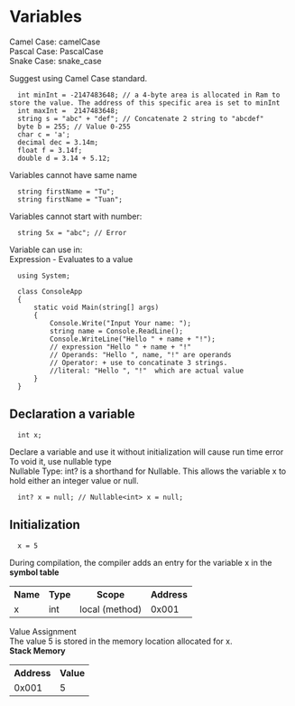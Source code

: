 # Variables
Camel Case: camelCase<br>
Pascal Case: PascalCase<br>
Snake Case: snake_case<br>

Suggest using Camel Case standard.
```
  int minInt = -2147483648; // a 4-byte area is allocated in Ram to store the value. The address of this specific area is set to minInt
  int maxInt =  2147483648;
  string s = "abc" + "def"; // Concatenate 2 string to "abcdef"
  byte b = 255; // Value 0-255
  char c = 'a';
  decimal dec = 3.14m;
  float f = 3.14f; 
  double d = 3.14 + 5.12;
```
Variables cannot have same name
```
  string firstName = "Tu";
  string firstName = "Tuan";
```
Variables cannot start with number:
```
  string 5x = "abc"; // Error
```

Variable can use in: <br>
Expression - Evaluates to a value<br>
```
  using System;

  class ConsoleApp
  {
      static void Main(string[] args)
      {
          Console.Write("Input Your name: ");
          string name = Console.ReadLine();
          Console.WriteLine("Hello " + name + "!");
          // expression "Hello " + name + "!"
          // Operands: "Hello ", name, "!" are operands
          // Operator: + use to concatinate 3 strings.
          //literal: "Hello ", "!"  which are actual value
      }
  }

```

## Declaration a variable
```
  int x;
```
Declare a variable and use it without initialization will cause run time error<br>
To void it, use nullable type<br>
Nullable Type: int? is a shorthand for Nullable<int>. This allows the variable x to hold either an integer value or null.
```
  int? x = null; // Nullable<int> x = null;
```

## Initialization
```
  x = 5
```
During compilation, the compiler adds an entry for the variable x in the <strong>symbol table</strong>
<table>
  <tr>
    <th>Name</th>
    <th>Type</th>
    <th>Scope</th>
    <th>Address</th>
  </tr>
  <tr>
    <td>x</td>
    <td>int</td>
    <td>local (method)</td>
    <td>0x001</td>
  </tr>
</table>
Value Assignment<br>
The value 5 is stored in the memory location allocated for x.<br>
<strong>Stack Memory</strong>
<table>
  <tr>
    <th>Address</th>
    <th>Value</th>
  </tr>
  <tr>
    <td>0x001</td>
    <td>5</td>
  </tr>
</table>
